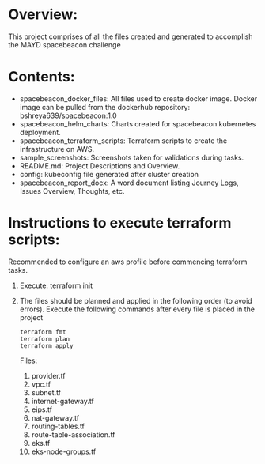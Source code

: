 # Overview:
This project comprises of all the files created and generated to accomplish the MAYD spacebeacon challenge

# Contents:
- spacebeacon_docker_files: All files used to create docker image. Docker image can be pulled from the dockerhub repository: bshreya639/spacebeacon:1.0
- spacebeacon_helm_charts: Charts created for spacebeacon kubernetes deployment.
- spacebeacon_terraform_scripts: Terraform scripts to create the infrastructure on AWS.
- sample_screenshots: Screenshots taken for validations during tasks.
- README.md: Project Descriptions and Overview.
- config: kubeconfig file generated after cluster creation
- spacebeacon_report_docx: A word document listing Journey Logs, Issues Overview, Thoughts, etc.

# Instructions to execute terraform scripts:
Recommended to configure an aws profile before commencing terraform tasks.

1. Execute: terraform init
2. The files should be planned and applied in the following order (to avoid errors). Execute the following commands after every file is placed in the project
   ```
   terraform fmt
   terraform plan
   terraform apply
   ```

   Files:   
   1. provider.tf
   2. vpc.tf
   3. subnet.tf
   4. internet-gateway.tf
   5. eips.tf
   6. nat-gateway.tf
   7. routing-tables.tf
   8. route-table-association.tf
   9. eks.tf
   10. eks-node-groups.tf


